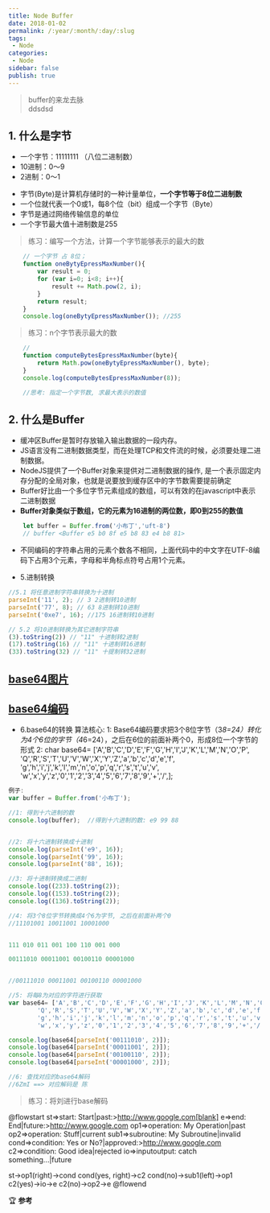 ```yaml
---
title: Node Buffer
date: 2018-01-02
permalink: /:year/:month/:day/:slug
tags:
 - Node 
categories: 
 - Node
sidebar: false
publish: true
---
```


> buffer的来龙去脉 </br> ddsdsd

## 1. 什么是字节
+ 一个字节：11111111 （八位二进制数）
+ 10进制：0～9 
+ 2进制：0～1

- 字节(Byte)是计算机存储时的一种计量单位，**一个字节等于8位二进制数**
- 一个位就代表一个0或1，每8个位（bit）组成一个字节（Byte）
- 字节是通过网络传输信息的单位
- 一个字节最大值十进制数是255

> 练习：编写一个方法，计算一个字节能够表示的最大的数

```js
    // 一个字节 占 8位；
    function oneBytyEpressMaxNumber(){
        var result = 0;
        for (var i=0; i<8; i++){
            result += Math.pow(2, i);
        }
        return result;
    }
    console.log(oneBytyEpressMaxNumber()); //255
```

> 练习：n个字节表示最大的数
```js
    // 
    function computeBytesEpressMaxNumber(byte){
        return Math.pow(oneBytyEpressMaxNumber(), byte);
    }
    console.log(computeBytesEpressMaxNumber(8));

    //思考: 指定一个字节数, 求最大表示的数值
```

## 2. 什么是Buffer
- 缓冲区Buffer是暂时存放输入输出数据的一段内存。
- JS语言没有二进制数据类型，而在处理TCP和文件流的时候，必须要处理二进制数据。
- NodeJS提供了一个Buffer对象来提供对二进制数据的操作, 是一个表示固定内存分配的全局对象，也就是说要放到缓存区中的字节数需要提前确定
- Buffer好比由一个多位字节元素组成的数组，可以有效的在javascript中表示二进制数据
- **Buffer对象类似于数组，它的元素为16进制的两位数，即0到255的数值**

```js
    let buffer = Buffer.from('小布丁','uft-8')
    // buffer <Buffer e5 b0 8f e5 b8 83 e4 b8 81>
```
- 不同编码的字符串占用的元素个数各不相同，上面代码中的中文字在UTF-8编码下占用3个元素，字母和半角标点符号占用1个元素。












- 5.进制转换
```js
//5.1 将任意进制字符串转换为十进制
parseInt('11', 2); // 3 2进制转10进制
parseInt('77', 8); // 63 8进制转10进制
parseInt('0xe7', 16); //175 16进制转10进制
```

```js
// 5.2 将10进制转换为其它进制字符串
(3).toString(2)) // "11" 十进制转2进制
(17).toString(16) // "11" 十进制转16进制
(33).toString(32) // "11" 十提制转32进制

```

## [base64图片](http://www.atool.org/img2base64.php)
## [base64编码](http://tool.chinaz.com/Tools/Base64.aspx)

- 6.base64的转换
算法核心:
    1: Base64编码要求把3个8位字节（3*8=24）转化为4个6位的字节（4*6=24），之后在6位的前面补两个0，形成8位一个字节的形式
    2: char base64=
       ['A','B','C','D','E','F','G','H','I','J','K','L','M','N','O','P',
       'Q','R','S','T','U','V','W','X','Y','Z','a','b','c','d','e','f',
       'g','h','i','j','k','l','m','n','o','p','q','r','s','t','u','v',
       'w','x','y','z','0','1','2','3','4','5','6','7','8','9','+','/',];
```js
例子:
var buffer = Buffer.from('小布丁');

//1: 得到十六进制的数
console.log(buffer);  //得到十六进制的数: e9 99 88


//2: 将十六进制转换成十进制
console.log(parseInt('e9', 16));
console.log(parseInt('99', 16));
console.log(parseInt('88', 16));

//3: 将十进制转换成二进制
console.log((233).toString(2));
console.log((153).toString(2));
console.log((136).toString(2));

//4: 将3个8位字节转换成4个6为字节, 之后在前面补两个0
//11101001 10011001 10001000


111 010 011 001 100 110 001 000 

00111010 00011001 00100110 00001000 


//00111010 00011001 00100110 00001000

//5: 将每8为对应的字符进行获取
var base64= ['A','B','C','D','E','F','G','H','I','J','K','L','M','N','O','P',
        'Q','R','S','T','U','V','W','X','Y','Z','a','b','c','d','e','f',
        'g','h','i','j','k','l','m','n','o','p','q','r','s','t','u','v',
        'w','x','y','z','0','1','2','3','4','5','6','7','8','9','+','/',];

console.log(base64[parseInt('00111010', 2)]);
console.log(base64[parseInt('00011001', 2)]);
console.log(base64[parseInt('00100110', 2)]);
console.log(base64[parseInt('00001000', 2)]);

//6: 查找对应的base64解码
//6ZmI ==> 对应解码是 陈
```

> 练习：将刘进行base解码

@flowstart
st=>start: Start|past:>http://www.google.com[blank]
e=>end: End|future:>http://www.google.com
op1=>operation: My Operation|past
op2=>operation: Stuff|current
sub1=>subroutine: My Subroutine|invalid
cond=>condition: Yes
or No?|approved:>http://www.google.com
c2=>condition: Good idea|rejected
io=>inputoutput: catch something...|future

st->op1(right)->cond
cond(yes, right)->c2
cond(no)->sub1(left)->op1
c2(yes)->io->e
c2(no)->op2->e
@flowend



:trophy: **参考**
#### []()